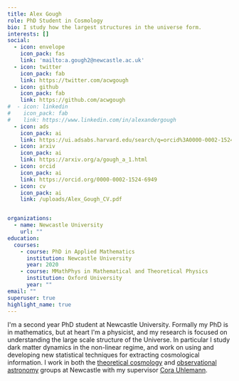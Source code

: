 ```yaml
---
title: Alex Gough
role: PhD Student in Cosmology
bio: I study how the largest structures in the universe form.
interests: []
social:
  - icon: envelope
    icon_pack: fas
    link: 'mailto:a.gough2@newcastle.ac.uk'
  - icon: twitter
    icon_pack: fab
    link: https://twitter.com/acwgough
  - icon: github
    icon_pack: fab
    link: https://github.com/acwgough
#  - icon: linkedin
#    icon_pack: fab
#    link: https://www.linkedin.com/in/alexandergough
  - icon: ads
    icon_pack: ai
    link: https://ui.adsabs.harvard.edu/search/q=orcid%3A0000-0002-1524-6949&sort=date%20desc%2C%20bibcode%20desc&p_=0
  - icon: arxiv
    icon_pack: ai
    link: https://arxiv.org/a/gough_a_1.html
  - icon: orcid
    icon_pack: ai
    link: https://orcid.org/0000-0002-1524-6949
  - icon: cv
    icon_pack: ai
    link: /uploads/Alex_Gough_CV.pdf


organizations:
  - name: Newcastle University
    url: ""
education:
  courses:
    - course: PhD in Applied Mathematics
      institution: Newcastle University
      year: 2020
    - course: MMathPhys in Mathematical and Theoretical Physics
      institution: Oxford University
      year: ""
email: ""
superuser: true
highlight_name: true
---
```

I'm a second year PhD student at Newcastle University. Formally my PhD is in mathematics, but at heart I'm a physicist, and my research is focused on understanding the large scale structure of the Universe. In particular I study dark matter dynamics in the non-linear regime, and work on using and developing new statistical techniques for extracting cosmological information. I work in both the [theoretical cosmology](https://blogs.ncl.ac.uk/cosmology/) and [observational astronomy](https://blogs.ncl.ac.uk/astro-obs/) groups at Newcastle with my supervisor [Cora Uhlemann](https://www.staff.ncl.ac.uk/corauhlemann/).
